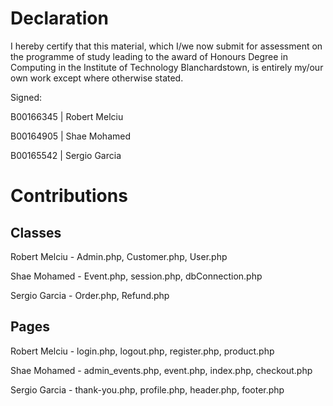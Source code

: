 # Declaration

I hereby certify that this material, which I/we now submit for assessment on the programme of study leading to the award of Honours Degree in Computing in the Institute of Technology Blanchardstown, is entirely my/our own work except where otherwise stated.


Signed:

B00166345 | Robert Melciu

B00164905 | Shae Mohamed

B00165542 | Sergio Garcia

# Contributions

## Classes
Robert Melciu - Admin.php, Customer.php, User.php

Shae Mohamed - Event.php, session.php, dbConnection.php

Sergio Garcia - Order.php, Refund.php

## Pages

Robert Melciu - login.php, logout.php, register.php, product.php

Shae Mohamed - admin_events.php, event.php, index.php, checkout.php

Sergio Garcia - thank-you.php, profile.php, header.php, footer.php